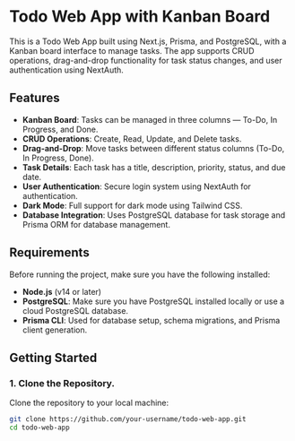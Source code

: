 # Todo Web App with Kanban Board

This is a Todo Web App built using Next.js, Prisma, and PostgreSQL, with a Kanban board interface to manage tasks. The app supports CRUD operations, drag-and-drop functionality for task status changes, and user authentication using NextAuth.

## Features

- **Kanban Board**: Tasks can be managed in three columns — To-Do, In Progress, and Done.
- **CRUD Operations**: Create, Read, Update, and Delete tasks.
- **Drag-and-Drop**: Move tasks between different status columns (To-Do, In Progress, Done).
- **Task Details**: Each task has a title, description, priority, status, and due date.
- **User Authentication**: Secure login system using NextAuth for authentication.
- **Dark Mode**: Full support for dark mode using Tailwind CSS.
- **Database Integration**: Uses PostgreSQL database for task storage and Prisma ORM for database management.

## Requirements

Before running the project, make sure you have the following installed:

- **Node.js** (v14 or later)
- **PostgreSQL**: Make sure you have PostgreSQL installed locally or use a cloud PostgreSQL database.
- **Prisma CLI**: Used for database setup, schema migrations, and Prisma client generation.

## Getting Started

### 1. Clone the Repository.

Clone the repository to your local machine:

```bash
git clone https://github.com/your-username/todo-web-app.git
cd todo-web-app
